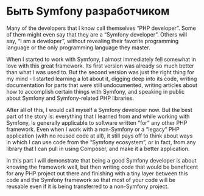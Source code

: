 # Быть Symfony разработчиком

Many of the developers that I know call themselves “PHP developer”. Some of them might even say
that they are a “Symfony developer”. Others will say, “I am a developer”, without revealing their
favorite programming language or the only programming language they master.

When I started to work with Symfony, I almost immediately fell somewhat in love with this
great framework. Its first version was already so much better than what I was used to. But the
second version was just the right thing for my mind - I started learning a lot about it, digging
deep into its code, writing documentation for parts that were still undocumented, writing articles
about how to accomplish certain things with Symfony, and speaking in public about Symfony and
Symfony-related PHP libraries.

After all of this, I would call myself a Symfony developer now. But the best part of the story is:
everything that I learned from and while working with Symfony, is generally applicable to software
written “for” any other PHP framework. Even when I work with a non-Symfony or a “legacy” PHP
application (with no reused code at all), it still pays off to think about ways in which I can use code
from the “Symfony ecosystem”, or in fact, from any library that I can pull in using Composer, and
make it a better application.

In this part I will demonstrate that being a good Symfony developer is about knowing the
framework well, but then writing code that would be beneficent for any PHP project out there
and finishing with a tiny layer between this code and the Symfony framework so that most of your
code will be reusable even if it is being transferred to a non-Symfony project.